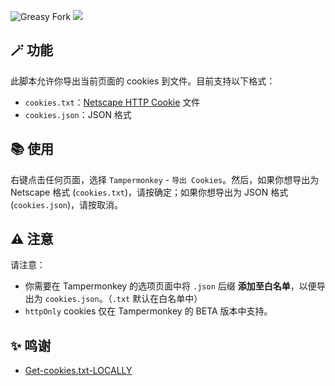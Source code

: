 ![Greasy Fork](https://img.shields.io/greasyfork/dt/517291) [![](https://img.shields.io/badge/Crazy%20Thur.-V%20me%2050-red?logo=kfc)](https://greasyfork.org/rails/active_storage/blobs/redirect/eyJfcmFpbHMiOnsibWVzc2FnZSI6IkJBaHBBaWZvIiwiZXhwIjpudWxsLCJwdXIiOiJibG9iX2lkIn19--10e04ed7ed56ae18d22cec6d675b34fd579cecab/wechat.jpeg?locale=zh-CN)

## 🪄 功能

此脚本允许你导出当前页面的 cookies 到文件。目前支持以下格式：

- `cookies.txt`：[Netscape HTTP Cookie](http://curl.haxx.se/rfc/cookie_spec.html) 文件
- `cookies.json`：JSON 格式

## 📚 使用

右键点击任何页面，选择 `Tampermonkey` - `导出 Cookies`。然后，如果你想导出为 Netscape 格式 (`cookies.txt`)，请按确定；如果你想导出为 JSON 格式 (`cookies.json`)，请按取消。

## ⚠️ 注意

请注意：

- 你需要在 Tampermonkey 的选项页面中将 `.json` 后缀 **添加至白名单**，以便导出为 `cookies.json`。（`.txt` 默认在白名单中）
- `httpOnly` cookies 仅在 Tampermonkey 的 BETA 版本中支持。

## ✨ 鸣谢

- [Get-cookies.txt-LOCALLY](https://github.com/kairi003/Get-cookies.txt-LOCALLY/)
